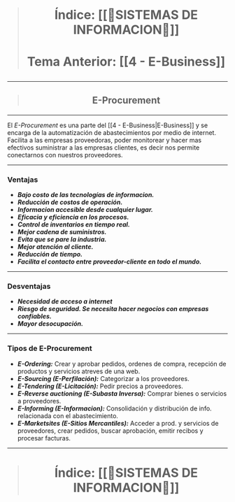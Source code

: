 > # <p align = "center">Índice: [[📒SISTEMAS DE INFORMACION📒]]</p>
> # <p align = "center"> Tema Anterior: [[4 - E-Business]]</p>
---
> ## <p align = "center">E-Procurement</p>
---
El *E-Procurement* es una parte del [[4 - E-Business|E-Business]] y se encarga de la automatización de abastecimientos por medio de internet. Facilita a las empresas proveedoras, poder monitorear y hacer mas efectivos suministrar a las empresas clientes, es decir nos permite conectarnos con nuestros proveedores.

---
### Ventajas
- ***Bajo costo de las tecnologías de informacion.***
- ***Reducción de costos de operación.***
- ***Informacion accesible desde cualquier lugar.***
- ***Eficacia y eficiencia en los procesos.***
- ***Control de inventarios en tiempo real.***
- ***Mejor cadena de suministros.***
- ***Evita que se pare la industria.*** 
- ***Mejor atención al cliente.***
- ***Reducción de tiempo.***
- ***Facilita el contacto entre proveedor-cliente en todo el mundo.***

---
### Desventajas
- ***Necesidad de acceso a internet***
- ***Riesgo de seguridad. Se necesita hacer negocios con empresas confiables.***
- ***Mayor desocupación.***

---
### Tipos de E-Procurement
- ***E-Ordering:*** Crear y aprobar pedidos, ordenes de compra, recepción de productos y servicios atreves de una web.
- ***E-Sourcing (E-Perfilación):*** Categorizar a los proveedores.
- ***E-Tendering (E-Licitación):*** Pedir precios a proveedores.
- ***E-Reverse auctioning (E-Subasta Inversa):*** Comprar bienes o servicios a proveedores.
- ***E-Informing (E-Informacion):*** Consolidación y distribución de info. relacionada con el abastecimiento.
- ***E-Marketsites (E-Sitios Mercantiles):*** Acceder a prod. y servicios de proveedores, crear pedidos, buscar aprobación, emitir recibos y procesar facturas.

---
> # <p align = "center">Índice: [[📒SISTEMAS DE INFORMACION📒]]</p>